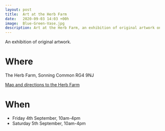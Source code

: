 ```yaml
---
layout: post
title:  Art at the Herb Farm
date:   2020-09-03 14:03 +00h
image:  Blue-Green-Vase.jpg
description: Art at the Herb Farm, an exhibition of original artwork on Friday, 4th and Saturday, 5th September, 10-4pm at The Herb Farm, Sonning Common RG4 9NJ
---
```


An exhibition of original artwork.

# Where

The Herb Farm, Sonning Common RG4 9NJ

[Map and directions to the Herb Farm](https://goo.gl/maps/xD3Z5yVyqR5Ay4BT8)

# When

* Friday 4th September, 10am-4pm
* Saturday 5th September, 10am-4pm
